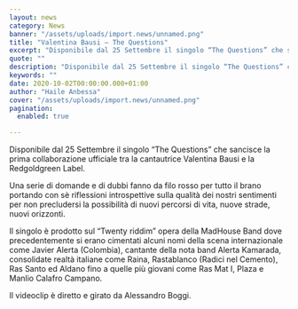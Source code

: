```yaml
---
layout: news
category: News
banner: "/assets/uploads/import.news/unnamed.png"
title: "Valentina Bausi – The Questions"
excerpt: "Disponibile dal 25 Settembre il singolo “The Questions” che sancisce la prima collaborazione ufficiale tra la cantautrice Valentina Bausi e la Redgoldgreen Label. Una serie di domande e di dubbi fanno da filo rosso per tutto il brano portando con sè riflessioni introspettive sulla qualità dei nostri sentimenti per non precludersi la possibilità di nuovi [&hellip"
quote: ""
description: "Disponibile dal 25 Settembre il singolo “The Questions” che sancisce la prima collaborazione ufficiale tra la cantautrice Valentina Bausi e la Redgoldgreen Label. Una serie di domande e di dubbi fanno da filo rosso per tutto il brano portando con sè riflessioni introspettive sulla qualità dei nostri sentimenti per non precludersi la possibilità di nuovi [&hellip"
keywords: ""
date: 2020-10-02T00:00:00.000+01:00
author: "Haile Anbessa"
cover: "/assets/uploads/import.news/unnamed.png"
pagination:
  enabled: true

---
```


Disponibile dal 25 Settembre il singolo “The Questions” che sancisce la prima collaborazione ufficiale tra la cantautrice Valentina Bausi e la Redgoldgreen Label.

Una serie di domande e di dubbi fanno da filo rosso per tutto il brano portando con sè riflessioni introspettive sulla qualità dei nostri sentimenti per non precludersi la possibilità di nuovi percorsi di vita, nuove strade, nuovi orizzonti.

Il singolo è prodotto sul “Twenty riddim” opera della MadHouse Band dove precedentemente si erano cimentati alcuni nomi della scena internazionale come Javier Alerta (Colombia), cantante della nota band Alerta Kamarada, consolidate realtà italiane come Raina, Rastablanco (Radici nel Cemento), Ras Santo ed Aldano fino a quelle più giovani come Ras Mat I, Plaza e Manlio Calafro Campano.

Il videoclip è diretto e girato da Alessandro Boggi.